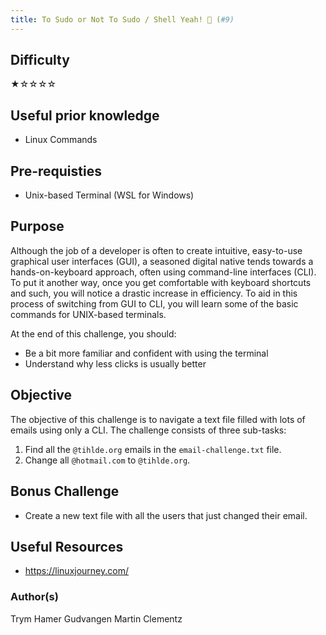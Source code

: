 ```yaml
---
title: To Sudo or Not To Sudo / Shell Yeah! 🐚 (#9)
---
```


## Difficulty
&#9733;&#9734;&#9734;&#9734;&#9734;


## Useful prior knowledge
- Linux Commands

## Pre-requisties
- Unix-based Terminal (WSL for Windows)

## Purpose
Although the job of a developer is often to create intuitive, easy-to-use graphical user interfaces (GUI), a seasoned digital native tends towards a hands-on-keyboard approach, often using command-line interfaces (CLI). To put it another way, once you get comfortable with keyboard shortcuts and such, you will notice a drastic increase in efficiency. To aid in this process of switching from GUI to CLI, you will learn some of the basic commands for UNIX-based terminals.

At the end of this challenge, you should:
- Be a bit more familiar and confident with using the terminal
- Understand why less clicks is usually better

## Objective
The objective of this challenge is to navigate a text file filled with lots of emails using only a CLI. The challenge consists of three sub-tasks:

1. Find all the `@tihlde.org` emails in the `email-challenge.txt` file.
2. Change all `@hotmail.com` to `@tihlde.org`.

## Bonus Challenge
- Create a new text file with all the users that just changed their email.

## Useful Resources
- https://linuxjourney.com/


### Author(s)
Trym Hamer Gudvangen
Martin Clementz